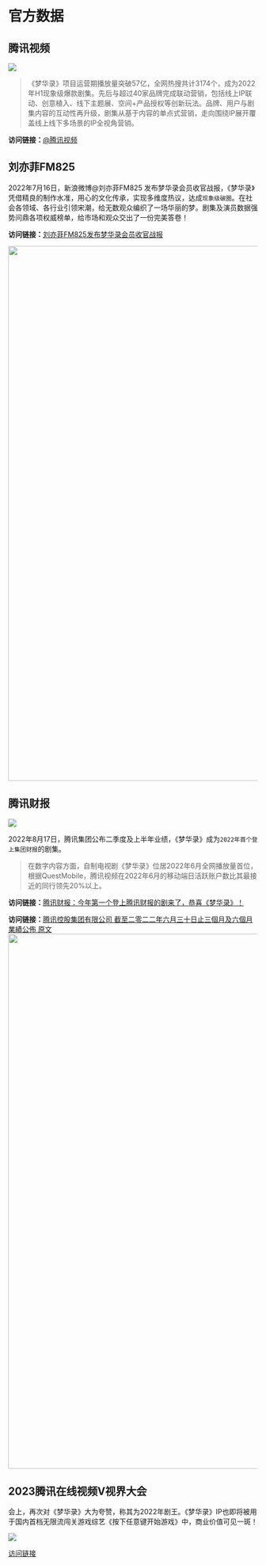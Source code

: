 # 官方数据

## 腾讯视频

![](/image/data/bofangliang.jpg)

> 《梦华录》项目运营期播放量突破57亿，全网热搜共计3174个，成为2022年H1现象级爆款剧集。先后与超过40家品牌完成联动营销，包括线上IP联动、创意植入、线下主题展、空间+产品授权等创新玩法。品牌、用户与剧集内容的互动性再升级，剧集从基于内容的单点式营销，走向围绕IP展开覆盖线上线下多场景的IP全视角营销。

**访问链接：**[@腾讯视频](https://m.weibo.cn/2591595652/4831473380632831)

## 刘亦菲FM825

2022年7月16日，新浪微博@刘亦菲FM825 发布梦华录会员收官战报，《梦华录》凭借精良的制作水准，用心的文化传承，实现多维度热议，达成`现象级破圈`。在社会各领域、各行业引领宋潮，给无数观众编织了一场华丽的梦。剧集及演员数据强势问鼎各项权威榜单，给市场和观众交出了一份完美答卷！

**访问链接：**[刘亦菲FM825发布梦华录会员收官战报](https://weibo.com/1765462132/LAWfD4xVv?sudaref=docs.qq.com)

<img src="/image/data/fm825.jpg" width="1080">

## 腾讯财报
![](/image/data/caibao-min.jpg)

2022年8月17日，腾讯集团公布二季度及上半年业绩，《梦华录》成为`2022年首个登上集团财报`的剧集。
> 在数字内容方面，自制电视剧《梦华录》位居2022年6月全网播放量首位，根据QuestMobile，腾讯视频在2022年6月的移动端日活跃账户数比其最接近的同行领先20%以上。

**访问链接：**[腾讯财报：今年第一个登上腾讯财报的剧来了，恭喜《梦华录》！](https://www.douban.com/group/topic/273107947/?_i=4521160xONdm5L,4521168ITE-dZu&dt_dapp=1&dt_platform=com.douban.activity.wechat_friends)

**访问链接：**[腾讯控股集团有限公司 截至二零二二年六月三十日止三個月及六個月業績公佈 原文](https://www1.hkexnews.hk/listedco/listconews/sehk/2022/0817/2022081700320_c.pdf)
<img src="/image/data/guanfang-caibao-1.webp" width="1080">

## 2023腾讯在线视频V视界大会

会上，再次对《梦华录》大为夸赞，称其为2022年剧王。《梦华录》IP也即将被用于国内首档无限流闯关游戏综艺《按下任意键开始游戏》中，商业价值可见一斑！

![](/image/data/renyijian.jpg)

[访问链接](https://m.weibo.cn/3758512144/4831731222578652)



